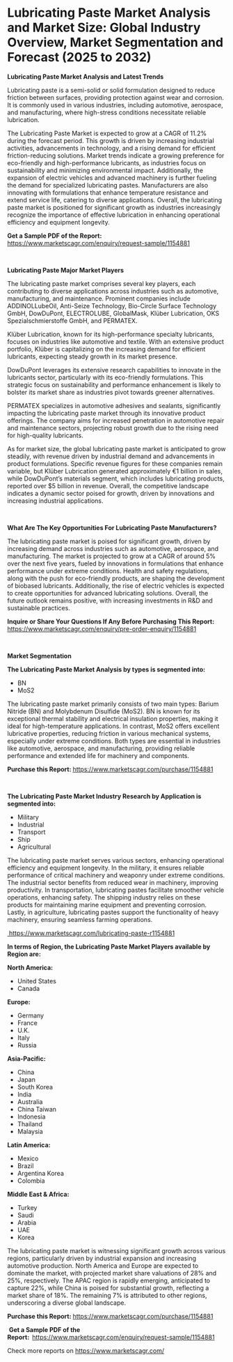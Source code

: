 <p><h1>Lubricating Paste Market Analysis and Market Size: Global Industry Overview, Market Segmentation and Forecast (2025 to 2032)</h1></p><p><strong>Lubricating Paste Market Analysis and Latest Trends</strong></p>
<p><p>Lubricating paste is a semi-solid or solid formulation designed to reduce friction between surfaces, providing protection against wear and corrosion. It is commonly used in various industries, including automotive, aerospace, and manufacturing, where high-stress conditions necessitate reliable lubrication. </p><p>The Lubricating Paste Market is expected to grow at a CAGR of 11.2% during the forecast period. This growth is driven by increasing industrial activities, advancements in technology, and a rising demand for efficient friction-reducing solutions. Market trends indicate a growing preference for eco-friendly and high-performance lubricants, as industries focus on sustainability and minimizing environmental impact. Additionally, the expansion of electric vehicles and advanced machinery is further fueling the demand for specialized lubricating pastes. Manufacturers are also innovating with formulations that enhance temperature resistance and extend service life, catering to diverse applications. Overall, the lubricating paste market is positioned for significant growth as industries increasingly recognize the importance of effective lubrication in enhancing operational efficiency and equipment longevity.</p></p>
<p><strong>Get a Sample PDF of the Report:&nbsp;</strong> <a href="https://www.marketscagr.com/enquiry/request-sample/1154881?utm_campaign=3001&utm_medium=2&utm_source=Github&utm_content=ia&utm_term=31032025&utm_id=lubricating-paste">https://www.marketscagr.com/enquiry/request-sample/1154881</a></p>
<p>&nbsp;</p>
<p><strong>Lubricating Paste Major Market Players</strong></p>
<p><p>The lubricating paste market comprises several key players, each contributing to diverse applications across industries such as automotive, manufacturing, and maintenance. Prominent companies include ADDINOLLubeOil, Anti-Seize Technology, Bio-Circle Surface Technology GmbH, DowDuPont, ELECTROLUBE, GlobalMask, Klüber Lubrication, OKS Spezialschmierstoffe GmbH, and PERMATEX. </p><p>Klüber Lubrication, known for its high-performance specialty lubricants, focuses on industries like automotive and textile. With an extensive product portfolio, Klüber is capitalizing on the increasing demand for efficient lubricants, expecting steady growth in its market presence.</p><p>DowDuPont leverages its extensive research capabilities to innovate in the lubricants sector, particularly with its eco-friendly formulations. This strategic focus on sustainability and performance enhancement is likely to bolster its market share as industries pivot towards greener alternatives.</p><p>PERMATEX specializes in automotive adhesives and sealants, significantly impacting the lubricating paste market through its innovative product offerings. The company aims for increased penetration in automotive repair and maintenance sectors, projecting robust growth due to the rising need for high-quality lubricants.</p><p>As for market size, the global lubricating paste market is anticipated to grow steadily, with revenue driven by industrial demand and advancements in product formulations. Specific revenue figures for these companies remain variable, but Klüber Lubrication generated approximately €1 billion in sales, while DowDuPont’s materials segment, which includes lubricating products, reported over $5 billion in revenue. Overall, the competitive landscape indicates a dynamic sector poised for growth, driven by innovations and increasing industrial applications.</p></p>
<p>&nbsp;</p>
<p><strong>What Are The Key Opportunities For Lubricating Paste Manufacturers?</strong></p>
<p><p>The lubricating paste market is poised for significant growth, driven by increasing demand across industries such as automotive, aerospace, and manufacturing. The market is projected to grow at a CAGR of around 5% over the next five years, fueled by innovations in formulations that enhance performance under extreme conditions. Health and safety regulations, along with the push for eco-friendly products, are shaping the development of biobased lubricants. Additionally, the rise of electric vehicles is expected to create opportunities for advanced lubricating solutions. Overall, the future outlook remains positive, with increasing investments in R&D and sustainable practices.</p></p>
<p><strong>Inquire or Share Your Questions If Any Before Purchasing This Report:</strong> <a href="https://www.marketscagr.com/enquiry/pre-order-enquiry/1154881?utm_campaign=3001&utm_medium=2&utm_source=Github&utm_content=ia&utm_term=31032025&utm_id=lubricating-paste">https://www.marketscagr.com/enquiry/pre-order-enquiry/1154881</a></p>
<p>&nbsp;</p>
<p><strong>Market Segmentation</strong></p>
<p><strong>The Lubricating Paste Market Analysis by types is segmented into:</strong></p>
<p><ul><li>BN</li><li>MoS2</li></ul></p>
<p><p>The lubricating paste market primarily consists of two main types: Barium Nitride (BN) and Molybdenum Disulfide (MoS2). BN is known for its exceptional thermal stability and electrical insulation properties, making it ideal for high-temperature applications. In contrast, MoS2 offers excellent lubricative properties, reducing friction in various mechanical systems, especially under extreme conditions. Both types are essential in industries like automotive, aerospace, and manufacturing, providing reliable performance and extended life for machinery and components.</p></p>
<p><strong>Purchase this Report:&nbsp;</strong><a href="https://www.marketscagr.com/purchase/1154881?utm_campaign=3001&utm_medium=2&utm_source=Github&utm_content=ia&utm_term=31032025&utm_id=lubricating-paste">https://www.marketscagr.com/purchase/1154881</a></p>
<p>&nbsp;</p>
<p><strong>The Lubricating Paste Market Industry Research by Application is segmented into:</strong></p>
<p><ul><li>Military</li><li>Industrial</li><li>Transport</li><li>Ship</li><li>Agricultural</li></ul></p>
<p><p>The lubricating paste market serves various sectors, enhancing operational efficiency and equipment longevity. In the military, it ensures reliable performance of critical machinery and weaponry under extreme conditions. The industrial sector benefits from reduced wear in machinery, improving productivity. In transportation, lubricating pastes facilitate smoother vehicle operations, enhancing safety. The shipping industry relies on these products for maintaining marine equipment and preventing corrosion. Lastly, in agriculture, lubricating pastes support the functionality of heavy machinery, ensuring seamless farming operations.</p></p>
<p><a href="https://www.marketscagr.com/lubricating-paste-r1154881?utm_campaign=3001&utm_medium=2&utm_source=Github&utm_content=ia&utm_term=31032025&utm_id=lubricating-paste">&nbsp;https://www.marketscagr.com/lubricating-paste-r1154881</a></p>
<p><strong>In terms of Region, the Lubricating Paste Market Players available by Region are:</strong></p>
<p>
    <p> <strong> North America: </strong>
        <ul>
            <li>United States</li>
            <li>Canada</li>
        </ul>
        </p> 
    <p> <strong> Europe: </strong>
        <ul>
            <li>Germany</li>
            <li>France</li>
            <li>U.K.</li>
            <li>Italy</li>
            <li>Russia</li>
        </ul>
        </p> 
    <p> <strong> Asia-Pacific: </strong>
        <ul>
            <li>China</li>
            <li>Japan</li>
            <li>South Korea</li>
            <li>India</li>
            <li>Australia</li>
            <li>China Taiwan</li>
            <li>Indonesia</li>
            <li>Thailand</li>
            <li>Malaysia</li>
        </ul>
        </p> 
    <p> <strong> Latin America: </strong>
        <ul>
            <li>Mexico</li>
            <li>Brazil</li>
            <li>Argentina Korea</li>
            <li>Colombia</li>
        </ul>
        </p> 
    <p> <strong> Middle East & Africa: </strong>
        <ul>
            <li>Turkey</li>
            <li>Saudi</li>
            <li>Arabia</li>
            <li>UAE</li>
            <li>Korea</li>
        </ul>
    </p>
    </p>
<p><p>The lubricating paste market is witnessing significant growth across various regions, particularly driven by industrial expansion and increasing automotive production. North America and Europe are expected to dominate the market, with projected market share valuations of 28% and 25%, respectively. The APAC region is rapidly emerging, anticipated to capture 22%, while China is poised for substantial growth, reflecting a market share of 18%. The remaining 7% is attributed to other regions, underscoring a diverse global landscape.</p></p>
<p><strong>Purchase this Report: </strong><a href="https://www.marketscagr.com/purchase/1154881?utm_campaign=3001&utm_medium=2&utm_source=Github&utm_content=ia&utm_term=31032025&utm_id=lubricating-paste">https://www.marketscagr.com/purchase/1154881</a></p>
<p>&nbsp;<strong>Get a Sample PDF of the Report:&nbsp;&nbsp;</strong><a href="https://www.marketscagr.com/enquiry/request-sample/1154881?utm_campaign=3001&utm_medium=2&utm_source=Github&utm_content=ia&utm_term=31032025&utm_id=lubricating-paste">https://www.marketscagr.com/enquiry/request-sample/1154881</a></p>
<p><strong></strong></p>
<p>Check more reports on <a href="https://www.marketscagr.com/?utm_campaign=3001&utm_medium=2&utm_source=Github&utm_content=ia&utm_term=31032025&utm_id=lubricating-paste">https://www.marketscagr.com/</a></p>
